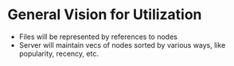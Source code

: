 # General Vision for Utilization
- Files will be represented by references to nodes
- Server will maintain vecs of nodes sorted by various ways, like popularity, recency, etc. 
